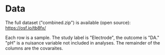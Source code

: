 # Data

The full dataset ("combined.zip") is available (open source): https://osf.io/tb8fx/

Each row is a sample. The study label is "Electrode", the outcome is "DA." "pH" is a nuisance variable not included in analyses. The remainder of the columns are the covaraites.

